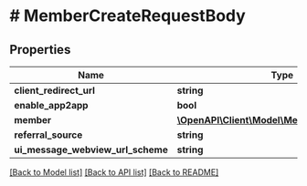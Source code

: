 # # MemberCreateRequestBody

## Properties

Name | Type | Description | Notes
------------ | ------------- | ------------- | -------------
**client_redirect_url** | **string** |  | [optional]
**enable_app2app** | **bool** |  | [optional]
**member** | [**\OpenAPI\Client\Model\MemberCreateRequest**](MemberCreateRequest.md) |  | [optional]
**referral_source** | **string** |  | [optional]
**ui_message_webview_url_scheme** | **string** |  | [optional]

[[Back to Model list]](../../README.md#models) [[Back to API list]](../../README.md#endpoints) [[Back to README]](../../README.md)
